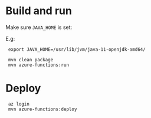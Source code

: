 Build and run
=============

Make sure `JAVA_HOME` is set:

E.g:

```shell
 export JAVA_HOME=/usr/lib/jvm/java-11-openjdk-amd64/
```

```shell
 mvn clean package
 mvn azure-functions:run
```

Deploy
======

```shell
 az login
 mvn azure-functions:deploy
```